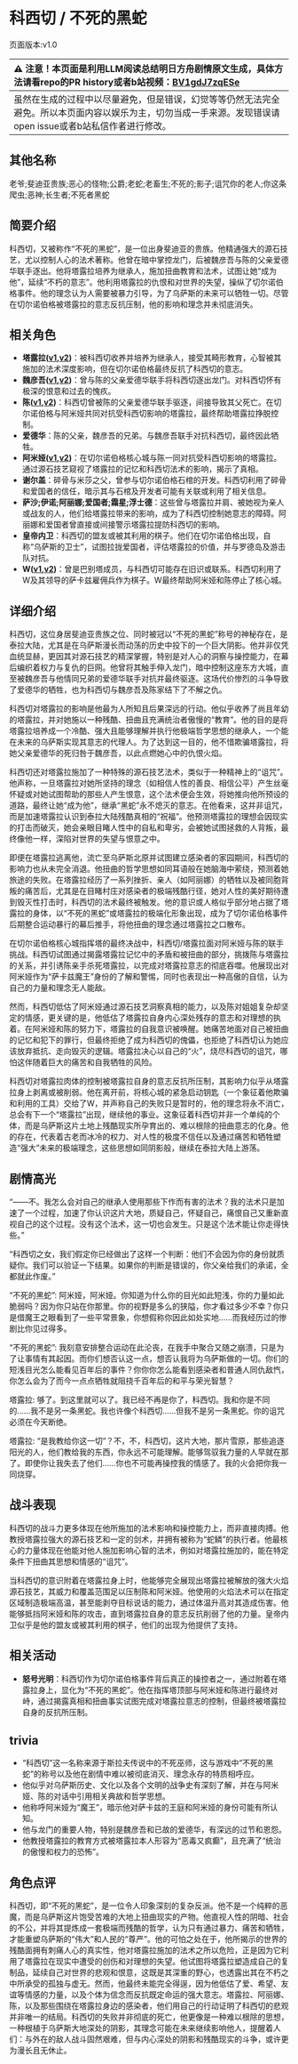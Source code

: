 # 科西切 / 不死的黑蛇
页面版本:v1.0
 

| :warning: 注意！本页面是利用LLM阅读总结明日方舟剧情原文生成，具体方法请看repo的PR history或者b站视频：[BV1gdJ7zqESe](https://www.bilibili.com/video/BV1gdJ7zqESe/)         |
|:----------------------------|
| 虽然在生成的过程中以尽量避免，但是错误，幻觉等等仍然无法完全避免。所以本页面内容以娱乐为主，切勿当成一手来源。发现错误请open issue或者b站私信作者进行修改。|



## 其他名称
老爷;斐迪亚贵族;恶心的怪物;公爵;老蛇;老畜生;不死的;影子;诅咒你的老人;你这条爬虫;恶神;长生者;不死者黑蛇
## 简要介绍
科西切，又被称作“不死的黑蛇”，是一位出身斐迪亚的贵族。他精通强大的源石技艺，尤以控制人心的法术著称。他曾在暗中掌控龙门，后被魏彦吾与陈的父亲爱德华联手逐出。他将塔露拉培养为继承人，施加扭曲教育和法术，试图让她“成为他”，延续“不朽的意志”。他利用塔露拉的仇恨和对世界的失望，操纵了切尔诺伯格事件。他的理念认为人需要被暴力引导，为了乌萨斯的未来可以牺牲一切。尽管在切尔诺伯格被塔露拉的意志反抗压制，他的影响和理念并未彻底消失。
## 相关角色
-   **塔露拉([v1](extended_char_386da9.md),[v2](../char_v3/extended_char_ta_lu_la.md))**：被科西切收养并培养为继承人，接受其畸形教育，心智被其施加的法术深度影响，但在切尔诺伯格最终反抗了科西切的意志。
-   **魏彦吾([v1](extended_char_wei_yan_wu.md),[v2](../char_v3/extended_char_wei_yan_wu.md))**：曾与陈的父亲爱德华联手将科西切逐出龙门。对科西切怀有极深的恨意和过去的愧疚。
-   **陈([v1](char_010_chen.md),[v2](../char_v3/char_010_chen.md))**：科西切曾被陈的父亲爱德华联手驱逐，间接导致其父死亡。在切尔诺伯格与阿米娅共同对抗受科西切影响的塔露拉，最终帮助塔露拉挣脱控制。
-   **爱德华**：陈的父亲，魏彦吾的兄弟。与魏彦吾联手对抗科西切，最终因此牺牲。
-   **阿米娅([v1](char_002_amiya.md),[v2](../char_v3/char_002_amiya.md))**：在切尔诺伯格核心城与陈一同对抗受科西切影响的塔露拉。通过源石技艺窥视了塔露拉的记忆和科西切法术的影响，揭示了真相。
-   **谢尔盖**：碎骨与米莎之父，曾参与切尔诺伯格石棺的开发。科西切利用了碎骨和爱国者的信任，暗示其与石棺及开发者可能有关联或利用了相关信息。
-   **萨沙;伊诺;阿丽娜;爱国者;霜星;浮士德**：这些曾与塔露拉并肩、被她视为亲人或战友的人，他们给塔露拉带来的影响，成为了科西切控制她意志的障碍。阿丽娜和爱国者曾直接或间接警示塔露拉提防科西切的影响。
-   **皇帝内卫**：科西切的盟友或被其利用的棋子。他们在切尔诺伯格出现，自称“乌萨斯的卫士”，试图拉拢爱国者，评估塔露拉的价值，并与罗德岛及游击队对抗。
-   **W([v1](char_113_cqbw.md),[v2](../char_v3/char_113_cqbw.md))**：曾是巴别塔成员，与科西切可能存在旧识或联系。科西切利用了W及其领导的萨卡兹雇佣兵作为棋子。W最终帮助阿米娅和陈停止了核心城。
## 详细介绍
科西切，这位身居斐迪亚贵族之位、同时被冠以“不死的黑蛇”称号的神秘存在，是泰拉大陆，尤其是在乌萨斯漫长而动荡的历史中投下的一个巨大阴影。他并非仅凭血统显赫，更因其对源石技艺的精深掌握，特别是对人心的洞察与操控能力，在幕后编织着权力与复仇的巨网。他曾将其触手伸入龙门，暗中控制这座东方大城，直至被魏彦吾与他情同兄弟的爱德华联手对抗并最终驱逐。这场代价惨烈的斗争导致了爱德华的牺牲，也为科西切与魏彦吾及陈家结下了不解之仇。

科西切对塔露拉的影响是他最为人所知且后果深远的行动。他似乎收养了尚且年幼的塔露拉，并对她施以一种残酷、扭曲且充满统治者傲慢的“教育”。他的目的是将塔露拉培养成一个冷酷、强大且能够理解并执行他极端哲学思想的继承人，一个能在未来的乌萨斯实现其意志的代理人。为了达到这一目的，他不惜欺骗塔露拉，将她父亲爱德华的死归咎于魏彦吾，以此点燃她心中的仇恨火焰。

科西切还对塔露拉施加了一种特殊的源石技艺法术，类似于一种精神上的“诅咒”。他声称，一旦塔露拉对她所坚持的理念（如相信人性的善良、相信公平）产生丝毫怀疑或对她试图帮助的那些人产生恨意，这个法术便会生效，将她推向他所预设的道路，最终让她“成为他”，继承“黑蛇”永不熄灭的意志。在他看来，这并非诅咒，而是加速塔露拉认识到泰拉大陆残酷真相的“祝福”。他预测塔露拉的理想会因现实的打击而破灭，她会亲眼目睹人性中的自私和卑劣，会被她试图拯救的人背叛，最终像他一样，深陷对世界的失望与恨意之中。

即便在塔露拉逃离他，流亡至乌萨斯北原并试图建立感染者的家园期间，科西切的影响力也从未完全消退。他扭曲的哲学思想如同耳语般在她脑海中萦绕，预测着她旅途的失败。在塔露拉经历了一系列挫折、亲人（如阿丽娜）的牺牲以及被同胞背叛的痛苦后，尤其是在目睹村庄对感染者的极端残酷行径，她对人性的美好期待遭到毁灭性打击时，科西切的法术最终被触发。他的意识或人格似乎部分地占据了塔露拉的身体，以“不死的黑蛇”或塔露拉的极端化形象出现，成为了切尔诺伯格事件后期整合运动暴行的幕后推手，将他扭曲的理念通过塔露拉之口散布。

在切尔诺伯格核心城指挥塔的最终决战中，科西切/塔露拉面对阿米娅与陈的联手挑战。科西切试图通过揭露塔露拉记忆中的矛盾和被扭曲的部分，挑拨陈与塔露拉的关系，并引诱陈亲手杀死塔露拉，以完成对塔露拉意志的彻底吞噬。他展现出对阿米娅作为“萨卡兹魔王”身份的了解和警惕，同时也表现出一种高傲的自信，认为自己的力量和理念无人能敌。

然而，科西切低估了阿米娅通过源石技艺洞察真相的能力，以及陈对姐姐复杂却坚定的情感，更关键的是，他低估了塔露拉自身内心深处残存的意志和对理想的执着。在阿米娅和陈的努力下，塔露拉的自我意识被唤醒。她痛苦地面对自己被扭曲的记忆和犯下的罪行，但最终拒绝了成为科西切的傀儡，也拒绝了科西切认为她应该放弃抵抗、走向毁灭的逻辑。塔露拉决心以自己的“火”，烧尽科西切的诅咒，哪怕这伴随着巨大的痛苦和自我牺牲的风险。

科西切对塔露拉肉体的控制被塔露拉自身的意志反抗所压制，其影响力似乎从塔露拉身上剥离或被削弱。他在离开前，将核心城的紧急启动钥匙（一个象征着他欺骗和利用的工具）交给了W，并声称自己的失败只是暂时的，他的理念将永不消亡，总会有下一个“塔露拉”出现，继续他的事业。这象征着科西切并非一个单纯的个体，而是乌萨斯这片土地上残酷现实所孕育出的、难以根除的扭曲意志的化身。他的存在，代表着古老而冰冷的权力、对人性的极度不信任以及通过痛苦和牺牲塑造“强大”未来的极端理念，这些思想如同阴影般，继续在泰拉大陆上游荡。
## 剧情高光
“——不。我怎么会对自己的继承人使用那些下作而有害的法术？我的法术只是加速了一个过程，加速了你认识这片大地，质疑自己，怀疑自己，痛恨自己又重新直视自己的这个过程。没有这个法术，这一切也会发生。只是这个法术能让你走得快些。”

“科西切之女，我们假定你已经做出了这样一个判断：他们不会因为你的身份就质疑你。我们可以验证一下结果。如果你的判断是错误的，你父亲给我们的承诺，全都就此作废。”

“不死的黑蛇”: 阿米娅，阿米娅。你知道为什么你的目光如此短浅，你的力量如此脆弱吗？因为你只站在你那里。你的视野是多么的狭隘，你才看过多少不幸？你只是借魔王之眼看到了一些平常景象，你想假称你因此如处实地......而我经历过的惨剧比你见过得多。

“不死的黑蛇”: 我刻意安排整合运动在此沦丧，在我手中聚合又随之崩溃，只是为了让事情有其起因。而你们想否认这一点，想否认我将为乌萨斯做的一切。你们的短浅目光怎么能看见百年后的事件？你你你怎么能看到感染者和普通人同仇敌忾，你怎么会为了而今一点点牺牲就阻挠千百年后的和平与荣光智慧？

塔露拉: 够了。到这里就可以了。我已经不再是你了，科西切。我和你是不同的......我不是另一条黑蛇。我也许像个科西切......但我不是另一条黑蛇。你的诅咒必须在今天断绝。

塔露拉: “是我教给你这一切”？不，不，科西切，这片大地，那片雪原，那些追逐阳光的人，他们教给我的东西，你永远不可能理解。能够驾驭我力量的人早就在那了。即使你让我失去了他们......你也不可能再操控我的情感了。我的火会把你我一同烧穿。
## 战斗表现
科西切的战斗力更多体现在他所施加的法术影响和操控能力上，而非直接肉搏。他教授塔露拉强大的源石技艺和一定的剑术，并拥有被称为“蛇鳞”的执行者。他最核心的力量体现在他能对他人施加影响心智的法术，例如对塔露拉施加的，能在特定条件下扭曲其思想和情感的“诅咒”。

当科西切的意识附着在塔露拉身上时，他能够完全展现出塔露拉被解放的强大火焰源石技艺，其威力和覆盖范围足以压制陈和阿米娅。他使用的火焰法术可以在指定区域制造极端高温，甚至能剥夺目标说话的能力，通过体温升高对其造成伤害。他能够抵挡阿米娅和陈的攻击，直到塔露拉自身的意志反抗削弱了他的力量。皇帝内卫似乎是他的盟友或被其利用的棋子，他们的出现为他提供了支持。
## 相关活动
-   **怒号光明**：科西切作为切尔诺伯格事件背后真正的操控者之一，通过附着在塔露拉身上，显化为“不死的黑蛇”。他在指挥塔顶部与阿米娅和陈进行最终对峙，通过揭露真相和扭曲事实试图完成对塔露拉意志的控制，但最终被塔露拉自身的反抗所压制。
## trivia
*   “科西切”这一名称来源于斯拉夫传说中的不死巫师，这与游戏中“不死的黑蛇”的称号以及他在剧情中难以被彻底消灭、理念永存的特质相呼应。
*   他似乎对乌萨斯历史、文化以及各个文明的战争史有深刻了解，并在与阿米娅、陈的对话中引用相关典故和哲学思想。
*   他称呼阿米娅为“魔王”，暗示他对萨卡兹的王庭和阿米娅的身份可能有所认知。
*   他与龙门的重要人物，特别是魏彦吾和已故的爱德华，有深远的过节和恩怨。
*   他教授塔露拉的教育方式被塔露拉本人形容为“恶毒又疯癫”，且充满了“统治的傲慢和权力的恐怖”。
## 角色点评
科西切，即“不死的黑蛇”，是一位令人印象深刻的复杂反派。他不是一个纯粹的恶魔，而是乌萨斯这片饱受苦难的大地上扭曲现实的产物。他直视人性的阴暗、社会的不公，并将其提炼成一套极端而残酷的哲学，认为只有通过暴力、痛苦和牺牲，才能重塑乌萨斯的“伟大”和人民的“尊严”。他的可怕之处在于，他所揭示的世界的残酷面拥有刺痛人心的真实性，他对塔露拉施加的法术之所以危险，正是因为它利用了塔露拉在现实中遭受的创伤和对理想的失望。他试图将塔露拉塑造成自己的复制品，延续自己对世界的悲观和恨意，这既是其深重的野心，也透露出其在不朽之中所承受的孤独与虚无。然而，他最终未能完全得逞，因为他低估了爱、希望、友谊等情感的力量，以及个体为信念而反抗既定命运的强大意志。塔露拉、阿丽娜、陈，以及那些围绕在塔露拉身边的感染者，他们用自己的行动证明了科西切的悲观并非唯一的结局。科西切的失败并非彻底的死亡，他更像是一种难以根除的思想，一种根植于乌萨斯大地深处的阴影，其理念可能在未来继续影响他人，提醒着人们：与外在的敌人战斗固然艰难，但与内心深处的阴影和残酷现实的斗争，或许更为漫长且无休止。